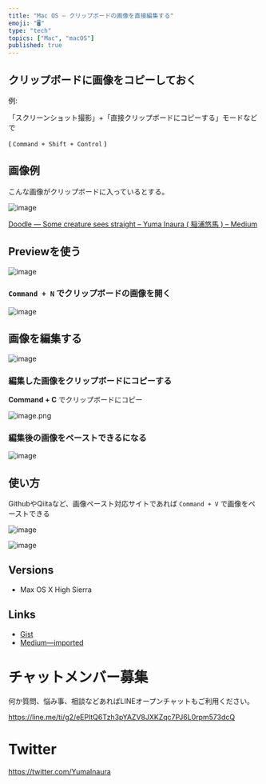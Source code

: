 ```yaml
---
title: "Mac OS — クリップボードの画像を直接編集する"
emoji: "🖥"
type: "tech"
topics: ["Mac", "macOS"]
published: true
---
```



## クリップボードに画像をコピーしておく

例:

「スクリーンショット撮影」+「直接クリップボードにコピーする」モードなどで

( `Command + Shift + Control` )

## 画像例

こんな画像がクリップボードに入っているとする。

![image](https://user-images.githubusercontent.com/13635059/45910676-0d01a580-be46-11e8-9b33-8bef2cbd27f8.png)

[Doodle — Some creature sees straight – Yuma Inaura ( 稲浦悠馬 ) – Medium](https://medium.com/@YumaInaura/doodle-some-creature-sees-straight-11c0ddb9d90)


## Previewを使う

![image](https://user-images.githubusercontent.com/13635059/45910034-0290dd00-be41-11e8-9fe2-c395cbb0cda6.png)

### `Command + N` でクリップボードの画像を開く

![image](https://user-images.githubusercontent.com/13635059/45910049-1e947e80-be41-11e8-85b0-85205509d20f.png)

## 画像を編集する

![image](https://user-images.githubusercontent.com/13635059/45910625-a4b2c400-be45-11e8-977f-8fcf614bb826.png)


### 編集した画像をクリップボードにコピーする

**Command + C** でクリップボードにコピー

![image.png](https://qiita-image-store.s3.amazonaws.com/0/89618/368d513d-1f10-85b8-924a-419d244f0ef8.png)


### 編集後の画像をペーストできるになる

![image](https://user-images.githubusercontent.com/13635059/45910325-22c19b80-be43-11e8-9488-def65cb47bac.png)

## 使い方

GithubやQiitaなど、画像ペースト対応サイトであれば `Command + V` で画像をペーストできる

![image](https://user-images.githubusercontent.com/13635059/45910405-ac716900-be43-11e8-8ec0-a16a17d6feb3.png)

![image](https://user-images.githubusercontent.com/13635059/45910406-ada29600-be43-11e8-9213-0722703c0003.png)


## Versions

- Max OS X High Sierra

## Links

- [Gist](https://gist.github.com/YumaInaura/5baf3abd9411ae0b61f4516af75de999)
- [Medium—imported](https://medium.com/supersonic-generation/mac-os-edit-image-in-clipboard-directly-with-preview-e1200cbe8eab)








<!-- Update From Qiita API -->

# チャットメンバー募集


何か質問、悩み事、相談などあればLINEオープンチャットもご利用ください。

https://line.me/ti/g2/eEPltQ6Tzh3pYAZV8JXKZqc7PJ6L0rpm573dcQ





# Twitter


https://twitter.com/YumaInaura


<!-- Update From Qiita API -->


